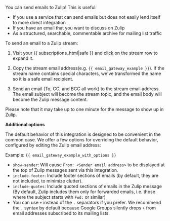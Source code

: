 You can send emails to Zulip! This is useful:

* If you use a service that can send emails but does not easily lend
  itself to more direct integration
* If you have an email that you want to discuss on Zulip
* As a structured, searchable, commentable archive for mailing list
  traffic

To send an email to a Zulip stream:

1. Visit your {{ subscriptions_html|safe }} and click on the stream
   row to expand it.

2. Copy the stream email address(e.g. `{{ email_gateway_example }}`).
   If the stream name contains special characters, we've transformed
   the name so it is a safe email recipient.

3. Send an email (To, CC, and BCC all work) to the stream email address.
   The email subject will become the stream topic, and the email
   body will become the Zulip message content.

Please note that it may take up to one minute for the message to show
up in Zulip.

**Additional options**

The default behavior of this integration is designed to be convenient
in the common case.  We offer a few options for overriding the default
behavior, configured by editing the Zulip email address:

Example: `{{ email_gateway_example_with_options }}`

* `show-sender`: Will cause `From: <Sender email address>` to be
  displayed at the top of Zulip messages sent via this integration.
* `include-footer`: Include footer sections of emails (by default,
  they are not included, to minimize clutter).
* `include-quotes`: Include quoted sections of emails in the Zulip
  message (By default, Zulip includes them only for forwarded emails,
  i.e. those where the subject starts with `Fwd:` or similar)
* You can use `+` instead of the `.` separators if you prefer.  We
  recommend the `.` syntax by default because Google Groups silently
  drops `+` from email addresses subscribed to its mailing lists.
